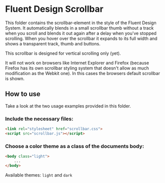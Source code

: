 # Fluent Design Scrollbar
This folder contains the scrollbar-element in the style of the Fluent Design System.
It automatically blends in a small scrollbar thumb without a track when you scroll and blends it out again after a delay when you've stopped scrolling.
When you hover over the scrollbar it expands to its full width and shows a transparent track, thumb and buttons.  

This scrollbar is designed for vertical scrolling only (yet).  

It will not work on browsers like Internet Explorer and Firefox (because Firefox has its own scrollbar styling system that doesn't allow as much modification as the Webkit one).
In this cases the browsers default scrollbar is shown.

## How to use
Take a look at the two usage examples provided in this folder.
### Include the necessary files:
```html
<link rel="stylesheet" href="scrollbar.css">
<script src="scrollbar.js"></script>
```
### Choose a color theme as a class of the documents body:
```html
<body class="light">
    ...
</body>
```
Available themes: `light` and `dark`
